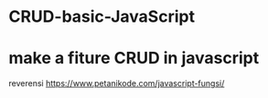 # CRUD-basic-JavaScript
make a fiture CRUD in javascript 
 ====================================================

 reverensi https://www.petanikode.com/javascript-fungsi/